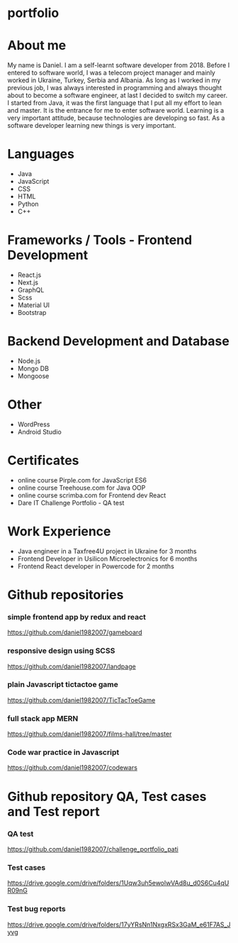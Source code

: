 # portfolio

# About me
My name is Daniel. I am a self-learnt software developer from 2018. Before 
I entered to software world, I was a telecom project manager and mainly
worked in Ukraine, Turkey, Serbia and Albania. As long as I worked in my
previous job, I was always interested in programming and always thought about
to become a software engineer, at last I decided to switch my career. I started
from Java, it was the first language that I put all my effort to lean and master.
It is the entrance for me to enter software world. Learning is a very important 
attitude, because technologies are developing so fast. As a software developer
learning new things is very important.

# Languages
* Java
* JavaScript
* CSS
* HTML
* Python
* C++

# Frameworks / Tools - Frontend Development
* React.js
* Next.js
* GraphQL
* Scss
* Material UI
* Bootstrap

# Backend Development and Database
* Node.js
* Mongo DB
* Mongoose

# Other
* WordPress
* Android Studio


# Certificates
* online course Pirple.com for JavaScript ES6
* online course Treehouse.com for Java OOP
* online course scrimba.com for Frontend dev React
* Dare IT Challenge Portfolio - QA test

# Work Experience
* Java engineer in a Taxfree4U project in Ukraine for 3 months
* Frontend Developer in Usilicon Microelectronics for 6 months
* Frontend React developer in Powercode for 2 months

# Github repositories
### simple frontend app by redux and react
https://github.com/daniel1982007/gameboard
### responsive design using SCSS
https://github.com/daniel1982007/landpage
### plain Javascript tictactoe game
https://github.com/daniel1982007/TicTacToeGame
### full stack app MERN
https://github.com/daniel1982007/films-hall/tree/master
### Code war practice in Javascript
https://github.com/daniel1982007/codewars

# Github repository QA, Test cases and Test report
### QA test
https://github.com/daniel1982007/challenge_portfolio_pati
### Test cases
https://drive.google.com/drive/folders/1Uqw3uh5ewolwVAd8u_d0S6Cu4qUR09nG
### Test bug reports
https://drive.google.com/drive/folders/17yYRsNn1NxgxRSx3GaM_e61F7AS_Jyvg



